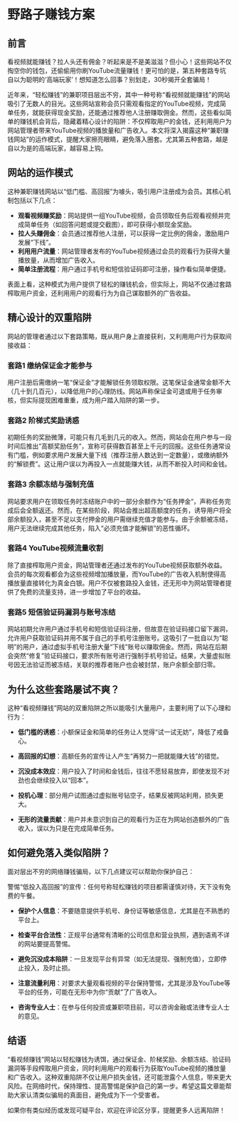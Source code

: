 # 野路子赚钱方案

## 前言
看视频就能赚钱？拉人头还有佣金？听起来是不是美滋滋？但小心！这些网站不仅掏空你的钱包，还偷偷用你刷YouTube流量赚钱！更可怕的是，第五种套路专坑自以为聪明的‘高端玩家’！想知道怎么回事？别划走，30秒揭开全套骗局！

近年来，“轻松赚钱”的兼职项目层出不穷，其中一种号称“看视频就能赚钱”的网站吸引了无数人的目光。这些网站宣称会员只需观看指定的YouTube视频，完成简单任务，就能获得现金奖励，还能通过推荐他人注册赚取佣金。然而，这些看似简单的赚钱机会背后，隐藏着精心设计的陷阱：不仅榨取用户的金钱，还利用用户为网站管理者带来YouTube视频的播放量和广告收入。本文将深入揭露这种“兼职赚钱网站”的运作模式，提醒大家擦亮眼睛，避免落入圈套。尤其第五种套路，越是自以为是的高端玩家，越容易上钩。

## 网站的运作模式

这种兼职赚钱网站以“低门槛、高回报”为噱头，吸引用户注册成为会员。其核心机制包括以下几点：

- **观看视频赚奖励**：网站提供一组YouTube视频，会员领取任务后观看视频并完成简单任务（如回答问题或提交截图），即可获得小额现金奖励。
- **拉人头赚佣金**：会员通过推荐他人注册，可以获得一定比例的佣金，激励用户发展“下线”。
- **利用用户流量**：网站管理者发布的YouTube视频通过会员的观看行为获得大量播放量，从而增加广告收入。
- **简单注册流程**：用户通过手机号和短信验证码即可注册，操作看似简单便捷。

表面上看，这种模式为用户提供了轻松的赚钱机会，但实际上，网站不仅通过套路榨取用户资金，还利用用户的观看行为为自己谋取额外的广告收益。

## 精心设计的双重陷阱

网站的管理者通过以下套路策略，既从用户身上直接获利，又利用用户行为获取间接收益：

### 套路1 缴纳保证金才能参与

用户注册后需缴纳一笔“保证金”才能解锁任务领取权限。这笔保证金通常金额不大（几十到几百元），以降低用户的心理防线。网站声称保证金可退或用于任务审核，但实际提现困难重重，成为用户踏入陷阱的第一步。

### 套路2 阶梯式奖励诱惑

初期任务的奖励微薄，可能只有几毛到几元的收入。然而，网站会在用户参与一段时间后推出“高额奖励任务”，宣称可获得数百甚至上千元的回报。这些任务通常设有门槛，例如要求用户发展大量下线（推荐注册人数达到一定数量），或缴纳额外的“解锁费”。这让用户误以为再投入一点就能赚大钱，从而不断投入时间和金钱。

### 套路3 余额冻结与强制充值

网站要求用户在领取任务时冻结账户中的一部分余额作为“任务押金”，声称任务完成后会全额返还。然而，在某些阶段，网站会推出超高额度的任务，诱导用户将全部余额投入，甚至不足以支付押金的用户需继续充值才能参与。由于余额被冻结，用户无法继续完成其他任务，陷入“必须充值才能解锁”的恶性循环。


### 套路4 YouTube视频流量收割

除了直接榨取用户资金，网站管理者还通过发布的YouTube视频获取额外收益。会员的每次观看都会为这些视频增加播放量，而YouTube的广告收入机制使得高播放量直接转化为真金白银。用户不仅被套路投入金钱，还无形中为网站管理者提供了免费的流量支持，进一步增加了平台的收益。

### 套路5 短信验证码漏洞与账号冻结

网站初期允许用户通过手机号和短信验证码注册，但故意在验证码接口留下漏洞，允许用户获取验证码并用不属于自己的手机号注册账号。这吸引了一批自以为“聪明”的用户，通过虚拟手机号注册大量“下线”账号以赚取佣金。然而，网站在后期会突然“修复”验证码接口，要求所有账号进行强制手机号验证。结果，大量虚拟账号因无法验证而被冻结，关联的推荐者账户也会被封禁，账户余额全部归零。

## 为什么这些套路屡试不爽？

这种“看视频赚钱”网站的双重陷阱之所以能吸引大量用户，主要利用了以下心理和行为：

- **低门槛的诱惑**：小额保证金和简单的任务让人觉得“试一试无妨”，降低了戒备心。

- **高回报的幻想**：高额任务的宣传让人产生“再努力一把就能赚大钱”的错觉。

- **沉没成本效应**：用户投入了时间和金钱后，往往不愿轻易放弃，即使发现不对劲也会继续投入以“回本”。

- **投机心理**：部分用户试图通过虚拟账号钻空子，结果反被网站利用，损失更大。

- **无形的流量贡献**：用户并未意识到自己的观看行为正在为网站创造额外的广告收入，误以为只是在完成简单任务。

## 如何避免落入类似陷阱？

面对层出不穷的网络赚钱骗局，以下几点建议可以帮助你保护自己：

警惕“低投入高回报”的宣传：任何号称轻松赚钱的项目都需谨慎对待，天下没有免费的午餐。

- **保护个人信息**：不要随意提供手机号、身份证等敏感信息，尤其是在不熟悉的平台上。

- **检查平台合法性**：正规平台通常有清晰的公司信息和营业执照，遇到语焉不详的网站要提高警惕。

- **避免沉没成本陷阱**：一旦发现平台有异常（如无法提现、强制充值），立即停止投入，及时止损。

- **注意流量利用**：对要求大量观看视频的平台保持警惕，尤其是涉及YouTube等平台的任务，可能在无形中为你“贡献”了广告收入。

- **咨询专业人士**：在参与任何投资或兼职项目前，可以咨询金融或法律专业人士的意见。

## 结语

“看视频赚钱”网站以轻松赚钱为诱饵，通过保证金、阶梯奖励、余额冻结、验证码漏洞等手段榨取用户资金，同时利用用户的观看行为获取YouTube视频的播放量和广告收入。这种双重陷阱不仅让用户损失金钱，还可能泄露个人信息，带来更大风险。在网络时代，保持理性、提高警惕是保护自己的第一步。希望这篇文章能帮助大家认清类似骗局的真面目，避免成为下一个受害者。

如果你有类似经历或发现可疑平台，欢迎在评论区分享，提醒更多人远离陷阱！
